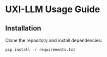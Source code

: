 # UXI-LLM Usage Guide

## Installation

Clone the repository and install dependencies:

```bash
pip install -r requirements.txt
